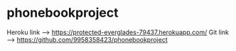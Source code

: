 # phonebookproject
Heroku link --> https://protected-everglades-79437.herokuapp.com/
Git link --> https://github.com/9958358423/phonebookproject
